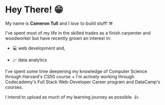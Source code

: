 # Hey There! 😁

My name is **Cameron Tull** and I *love* to build stuff! ⚒️ 

I've spent most of my life in the skilled trades as a finish carpenter and woodworker but have recently grown an interest in: 
- 💻 web development and, 
+ 📈 data analytics 

I've spent some time deepening my knowledge of Computer Science through Harvard's CS50 course + I'm actively working through Codecademy's Full Stack Web-Developer Career program and DataCamp's courses. 

I intend to upload as much of my learning journey as possible. 👍 
